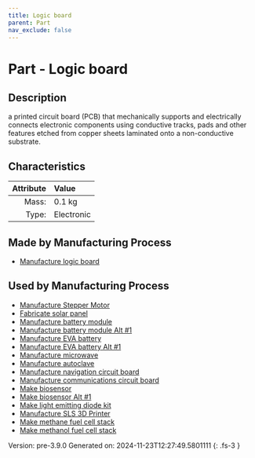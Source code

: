 ```yaml
---
title: Logic board
parent: Part
nav_exclude: false
---
```

# Part - Logic board

## Description
a printed circuit board (PCB) that&#10;&#9;&#9;mechanically supports and electrically connects electronic components&#10;&#9;&#9;using conductive tracks, pads and other features etched from copper&#10;&#9;&#9;sheets laminated onto a non-conductive substrate.

## Characteristics

| Attribute      | Value |
|--------:|:------|
|Mass:|0.1 kg|
|Type:|Electronic|

## Made by Manufacturing Process

- [Manufacture logic board](../process/manufacture-logic-board.html)

## Used by Manufacturing Process

- [Manufacture Stepper Motor](../process/manufacture-stepper-motor.html)
- [Fabricate solar panel](../process/fabricate-solar-panel.html)
- [Manufacture battery module](../process/manufacture-battery-module.html)
- [Manufacture battery module Alt #1](../process/manufacture-battery-module-alt--1.html)
- [Manufacture EVA battery](../process/manufacture-eva-battery.html)
- [Manufacture EVA battery Alt #1](../process/manufacture-eva-battery-alt--1.html)
- [Manufacture microwave](../process/manufacture-microwave.html)
- [Manufacture autoclave](../process/manufacture-autoclave.html)
- [Manufacture navigation circuit board](../process/manufacture-navigation-circuit-board.html)
- [Manufacture communications circuit board](../process/manufacture-communications-circuit-board.html)
- [Make biosensor](../process/make-biosensor.html)
- [Make biosensor Alt #1](../process/make-biosensor-alt--1.html)
- [Make light emitting diode kit](../process/make-light-emitting-diode-kit.html)
- [Manufacture SLS 3D Printer](../process/manufacture-sls-3d-printer.html)
- [Make methane fuel cell stack](../process/make-methane-fuel-cell-stack.html)
- [Make methanol fuel cell stack](../process/make-methanol-fuel-cell-stack.html)


Version: pre-3.9.0 Generated on: 2024-11-23T12:27:49.5801111
{: .fs-3 }

